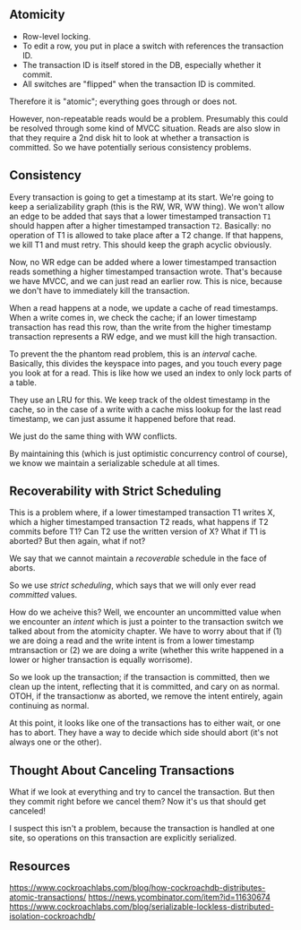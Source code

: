 ## Atomicity

* Row-level locking.
* To edit a row, you put in place a switch with references the
  transaction ID.
* The transaction ID is itself stored in the DB, especially whether it
  commit.
* All switches are "flipped" when the transaction ID is commited.

Therefore it is "atomic"; everything goes through or does
not.

However, non-repeatable reads would be a problem. Presumably this
could be resolved through some kind of MVCC situation. Reads are also
slow in that they require a 2nd disk hit to look at whether a
transaction is committed. So we have potentially serious consistency
problems.

## Consistency

Every transaction is going to get a timestamp at its start. We're
going to keep a serializability graph (this is the RW, WR, WW
thing). We won't allow an edge to be added that says that a lower
timestamped transaction `T1` should happen after a higher timestamped
transaction `T2`. Basically: no operation of T1 is allowed to take
place after a T2 change. If that happens, we kill T1 and must
retry. This should keep the graph acyclic obviously.

Now, no WR edge can be added where a lower timestamped transaction
reads something a higher timestamped transaction wrote. That's because
we have MVCC, and we can just read an earlier row. This is nice,
because we don't have to immediately kill the transaction.

When a read happens at a node, we update a cache of read
timestamps. When a write comes in, we check the cache; if an lower
timestamp transaction has read this row, than the write from the
higher timestamp transaction represents a RW edge, and we must kill
the high transaction.

To prevent the the phantom read problem, this is an *interval*
cache. Basically, this divides the keyspace into pages, and you touch
every page you look at for a read. This is like how we used an index
to only lock parts of a table.

They use an LRU for this. We keep track of the oldest timestamp in the
cache, so in the case of a write with a cache miss lookup for the last
read timestamp, we can just assume it happened before that read.

We just do the same thing with WW conflicts.

By maintaining this (which is just optimistic concurrency control of
course), we know we maintain a serializable schedule at all times.

## Recoverability with Strict Scheduling

This is a problem where, if a lower timestamped transaction T1 writes
X, which a higher timestamped transaction T2 reads, what happens if T2
commits before T1? Can T2 use the written version of X? What if T1 is
aborted? But then again, what if not?

We say that we cannot maintain a *recoverable* schedule in the face of
aborts.

So we use *strict scheduling*, which says that we will only ever read
*committed* values.

How do we acheive this? Well, we encounter an uncommitted value when
we encounter an *intent* which is just a pointer to the transaction
switch we talked about from the atomicity chapter. We have to worry
about that if (1) we are doing a read and the write intent is from a
lower timestamp mtransaction or (2) we are doing a write (whether this
write happened in a lower or higher transaction is equally worrisome).

So we look up the transaction; if the transaction is committed, then
we clean up the intent, reflecting that it is committed, and cary on
as normal. OTOH, if the transactionw as aborted, we remove the intent
entirely, again continuing as normal.

At this point, it looks like one of the transactions has to either
wait, or one has to abort. They have a way to decide which side should
abort (it's not always one or the other).

## Thought About Canceling Transactions

What if we look at everything and try to cancel the transaction. But
then they commit right before we cancel them? Now it's us that should
get canceled!

I suspect this isn't a problem, because the transaction is handled at
one site, so operations on this transaction are explicitly serialized.

## Resources

https://www.cockroachlabs.com/blog/how-cockroachdb-distributes-atomic-transactions/
https://news.ycombinator.com/item?id=11630674
https://www.cockroachlabs.com/blog/serializable-lockless-distributed-isolation-cockroachdb/
